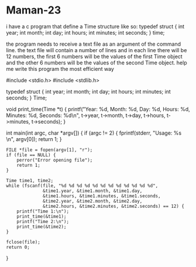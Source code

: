 # Maman-23

i have a c program that define a Time structure like so:
typedef struct {
    int year;
    int month;
    int day;
    int hours;
    int minutes;
    int seconds;
} time;

the program needs to receive a text file as an argument of the command line. the text file will contain a number of lines and in each line there will be 12 numbers, the first 6 numbers will be the values of the first Time object and the other 6 numbers will be the values of the second Time object.
help me write this program the most efficient way



#include <stdio.h>
#include <stdlib.h>

typedef struct {
    int year;
    int month;
    int day;
    int hours;
    int minutes;
    int seconds;
} Time;

void print_time(Time *t) {
    printf("Year: %d, Month: %d, Day: %d, Hours: %d, Minutes: %d, Seconds: %d\n",
           t->year, t->month, t->day, t->hours, t->minutes, t->seconds);
}

int main(int argc, char *argv[]) {
    if (argc != 2) {
        fprintf(stderr, "Usage: %s <filename>\n", argv[0]);
        return 1;
    }

    FILE *file = fopen(argv[1], "r");
    if (file == NULL) {
        perror("Error opening file");
        return 1;
    }

    Time time1, time2;
    while (fscanf(file, "%d %d %d %d %d %d %d %d %d %d %d %d", 
                  &time1.year, &time1.month, &time1.day,
                  &time1.hours, &time1.minutes, &time1.seconds,
                  &time2.year, &time2.month, &time2.day,
                  &time2.hours, &time2.minutes, &time2.seconds) == 12) {
        printf("Time 1:\n");
        print_time(&time1);
        printf("Time 2:\n");
        print_time(&time2);
    }

    fclose(file);
    return 0;
}
